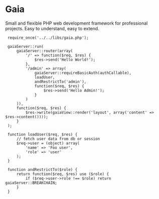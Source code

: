 # Gaia

  Small and flexible PHP web development framework for professional projects.
  Easy to understand, easy to extend.

     require_once('../../libs/gaia.php');

     gaiaServer::run(
         gaiaServer::router(array(
             '/' => function($req, $res) {
                 $res->send('Hello World!');
             },
             '/admin' => array(
                 gaiaServer::requireBasicAuth(authCallable),
                 loadUser,
                 andRestrictTo('admin'),
                 function($req, $res) {
                     $res->send('Hello Admin!');
                 }
             )
         )),
         function($req, $res) {
             $res->write(gaiaView::render('layout', array('content' => $res->content())));
         }
     );

     function loadUser($req, $res) {
         // fetch user data from db or session
         $req->user = (object) array(
             'name' => 'Foo user',
             'role' => 'user'
         );
     }

     function andRestrictTo($role) {
         return function($req, $res) use ($role) {
             if ($req->user->role !== $role) return gaiaServer::BREAKCHAIN;
         }
     }
